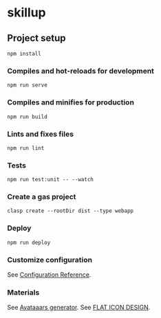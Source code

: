 # skillup

## Project setup
```
npm install
```

### Compiles and hot-reloads for development
```
npm run serve
```

### Compiles and minifies for production
```
npm run build
```

### Lints and fixes files
```
npm run lint
```

### Tests
```
npm run test:unit -- --watch
```

### Create a gas project
```
clasp create --rootDir dist --type webapp
```

### Deploy
```
npm run deploy
```

### Customize configuration
See [Configuration Reference](https://cli.vuejs.org/config/).

### Materials
See [Avataaars generator](https://getavataaars.com).
See [FLAT ICON DESIGN](http://flat-icon-design.com).
